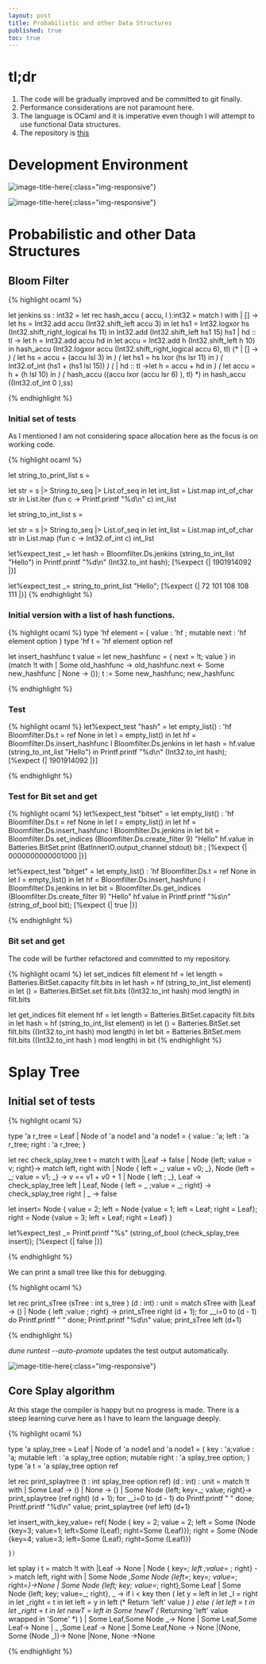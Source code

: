 ```yaml
---
layout: post
title: Probabilistic and other Data Structures
published: true
toc: true
---
```


# tl;dr
1. The code will be gradually improved and  be committed to git finally.
2. Performance considerations are not paramount here.
3. The language is OCaml and it is imperative even though I will attempt to use functional Data structures.
4. The repository is [this](https://github.com/mohanr/Algorithms)

# Development Environment

![image-title-here](../images/dev_ide.png){:class="img-responsive"}

![image-title-here](../images/dune_auto_promote.png){:class="img-responsive"}


# Probabilistic and other Data Structures

## Bloom Filter

{% highlight ocaml %} 

 let jenkins ss : int32 =
   let rec hash_accu ( accu, l ):int32  =
    match l with
      | [] ->
        let hs = Int32.add accu (Int32.shift_left accu 3) in
        let hs1 = Int32.logxor hs (Int32.shift_right_logical hs 11) in
        Int32.add (Int32.shift_left hs1 15) hs1
      | hd :: tl ->
        let h = Int32.add accu hd in
        let accu = Int32.add h (Int32.shift_left h 10) in
        hash_accu (Int32.logxor accu (Int32.shift_right_logical accu 6), tl)
     (*  | [] -> *)
    (*           let hs = accu + (accu lsl 3) in *)
    (*           let hs1 = hs lxor (hs lsr 11) in *)
    (*           Int32.of_int (hs1 + (hs1 lsl 15)) *)
    (* | hd :: tl ->let h = accu + hd in *)
    (*              let accu = h + (h lsl 10) in *)
    (*   hash_accu ((accu lxor (accu lsr 6) ), tl) *)
   in
   hash_accu  ((Int32.of_int 0 ),ss)

{% endhighlight %} 

### Initial set of tests

As I mentioned I am not considering space allocation here as the focus is on
working code.

{% highlight ocaml %} 


let string_to_print_list s =

  let str = s |> String.to_seq |> List.of_seq in
  let int_list = List.map int_of_char str in
  List.iter (fun c -> Printf.printf "%d\n" c) int_list


let string_to_int_list s =

  let str = s |> String.to_seq |> List.of_seq in
  let int_list = List.map int_of_char str in
  List.map (fun c -> Int32.of_int c) int_list

let%expect_test _=
  let hash = Bloomfilter.Ds.jenkins (string_to_int_list "Hello") in
  Printf.printf "%d\n" (Int32.to_int  hash);
  [%expect {| 1901914092 |}]

let%expect_test _=
  string_to_print_list "Hello";
  [%expect {|
    72
    101
    108
    108
    111 |}]
{% endhighlight %} 

### Initial version with a list of hash functions.

{% highlight ocaml %} 
type 'hf element =
  { value : 'hf
  ; mutable next : 'hf element option
  }
type 'hf  t = 'hf element option ref 

let insert_hashfunc t value =
  let new_hashfunc = { next = !t; value } in
  (match !t with
   | Some old_hashfunc  -> old_hashfunc.next
                             <- Some new_hashfunc
   | None -> ());
  t := Some new_hashfunc;
  new_hashfunc

{% endhighlight %} 

### Test
{% highlight ocaml %} 
let%expect_test "hash" =
  let empty_list() : 'hf Bloomfilter.Ds.t = ref None in
  let l = empty_list() in
  let hf = Bloomfilter.Ds.insert_hashfunc l Bloomfilter.Ds.jenkins in
  let hash = hf.value (string_to_int_list "Hello") in
  Printf.printf "%d\n" (Int32.to_int  hash);
  [%expect {| 1901914092 |}]

{% endhighlight %} 

### Test for Bit set and get

{% highlight ocaml %} 
let%expect_test "bitset" =
  let empty_list() : 'hf Bloomfilter.Ds.t = ref None in
  let l = empty_list() in
  let hf = Bloomfilter.Ds.insert_hashfunc l Bloomfilter.Ds.jenkins in
  let bit = Bloomfilter.Ds.set_indices (Bloomfilter.Ds.create_filter 9) "Hello" hf.value
  in
  Batteries.BitSet.print (BatInnerIO.output_channel stdout) bit ;
  [%expect {| 0000000000001000 |}]

let%expect_test "bitget" =
  let empty_list() : 'hf Bloomfilter.Ds.t = ref None in
  let l = empty_list() in
  let hf = Bloomfilter.Ds.insert_hashfunc l Bloomfilter.Ds.jenkins in
  let bit = Bloomfilter.Ds.get_indices (Bloomfilter.Ds.create_filter 9) "Hello" hf.value in
  Printf.printf "%s\n" (string_of_bool bit);
  [%expect {| true |}]

{% endhighlight %} 

### Bit set and get

The code will be further refactored and committed to my repository.

{% highlight ocaml %} 
let set_indices filt  element hf =
  let length = Batteries.BitSet.capacity filt.bits in
  let hash = hf (string_to_int_list element) in
  let () = Batteries.BitSet.set filt.bits ((Int32.to_int hash) mod length) in
  filt.bits


let get_indices filt  element hf =
  let length = Batteries.BitSet.capacity filt.bits in
  let hash = hf (string_to_int_list element) in
  let () = Batteries.BitSet.set filt.bits ((Int32.to_int hash) mod length) in
  let bit = Batteries.BitSet.mem filt.bits ((Int32.to_int hash ) mod length) in
  bit
{% endhighlight %} 

# Splay Tree

## Initial set of tests

{% highlight ocaml %} 

type 'a r_tree = Leaf | Node of 'a node1
and 'a node1 = { value : 'a; left : 'a r_tree; right : 'a r_tree; }

let rec check_splay_tree t = 
  match t with
  |Leaf ->  false
  | Node {left; value = v; right}->
    match left, right with
    | Node { left = _; value = v0;  _}, Node {left =  _; value = v1;  _} -> v == v1 + v0 + 1 
    | Node { left ;   _}, Leaf -> check_splay_tree left
    | Leaf, Node { left = _ ;value = _;  right} -> check_splay_tree right
    | _ -> false



let insert=
  Node {
    value = 2;
    left = Node {value = 1; left = Leaf; right = Leaf};
    right = Node {value = 3; left = Leaf; right = Leaf}
  }


let%expect_test _=
  Printf.printf  "%s" (string_of_bool (check_splay_tree insert));
  [%expect {| false |}]


{% endhighlight %} 

We can print a small tree like this for debugging.

{% highlight ocaml %} 

let rec print_sTree (sTree : int s_tree ) (d : int) : unit =
  match sTree with
  |Leaf -> () 
  | Node { left  ;value ;  right} ->
                                   print_sTree right (d + 1);
                                   for __i=0 to  (d - 1) do
                                       Printf.printf "  "
                                   done;
                                   Printf.printf "%d\n" value;
                                   print_sTree left  (d+1) 

{% endhighlight %} 

_dune runtest --auto-promote_ updates the test output automatically.

![image-title-here](../images/print_splay.png.png){:class="img-responsive"}


## Core Splay algorithm

At this stage the compiler is happy but no progress is made. There is a steep learning curve here as I have to learn the language
deeply.

{% highlight ocaml %} 

type 'a splay_tree = Leaf | Node of 'a node1
and 'a node1 = { key : 'a;value : 'a; mutable left : 'a splay_tree option; mutable right : 'a splay_tree option; }
type 'a t = 'a splay_tree option ref

let rec print_splaytree (t : int splay_tree option ref) (d : int) : unit =
  match !t with
  | Some Leaf -> () 
  | None -> () 
  | Some Node {left; key=_; value; right}->
    print_splaytree  (ref right) (d + 1);
    for __i=0 to  (d - 1) do
      Printf.printf "  "
    done;
    Printf.printf "%d\n" value;
    print_splaytree (ref left)  (d+1) 

let insert_with_key_value=
  ref( Node {
      key = 2;
      value = 2;
      left = Some (Node {key=3; value=1; left=Some (Leaf); right=Some (Leaf)});
      right = Some (Node {key=4; value=3; left=Some (Leaf); right=Some (Leaf)})
    
    })
let splay i t =
  match !t with
  |Leaf ->  None
  | Node { key=_; left  ;value=_ ;  right} -> 
    match left, right with
    | Some Node _,Some Node {left=_; key=_; value=_; right=_}->None
    | Some Node {left; key; value=_; right},Some Leaf | Some Node {left; key; value=_; right}, _ -> 
      if i < key then (
        let y = left in
        let _l = right in
        let _right = t in
        let left = y in 
        left (* Return 'left' value *)
      ) else (
        let left = t in
        let _right = t in 
        let newT = left in
        Some !newT (* Returning 'left' value wrapped in 'Some' *)
      )
      | Some Leaf,Some Node _-> None 
      | Some Leaf,Some Leaf->  None
      | _ ,Some Leaf -> None
      | Some Leaf,None -> None
      |(None, Some (Node _))-> None
      |None, None ->None 

{% endhighlight %} 
